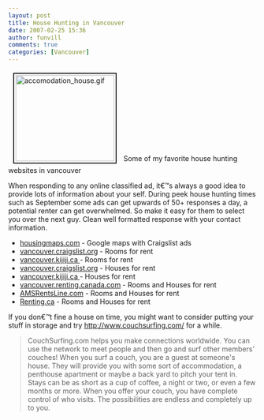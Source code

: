 ```yaml
---
layout: post
title: House Hunting in Vancouver
date: 2007-02-25 15:36
author: funvill
comments: true
categories: [Vancouver]
---
```

<a href="/blog/wp-content/uploads/2006/accomodation_house.gif" rel="lightbox"><img src="/blog/wp-content/uploads/2006/accomodation_house.gif" alt="accomodation_house.gif" title="accomodation_house.gif" style="margin: 5px 10px; padding: 3px" border="2" height="174" width="200" /></a>
Some of my favorite house hunting websites in vancouver

When responding to any online classified ad, it€™s always a good idea to provide lots of information about your self. During peek house hunting times such as September some ads can get upwards of 50+ responses a day, a potential renter can get overwhelmed. So make it easy for them to select you over the next guy. Clean well formatted response with your contact information.
<ul>
	<li><a href="http://www.housingmaps.com/">housingmaps.com</a> - Google maps with Craigslist ads</li>
	<li><a href="http://vancouver.craigslist.org/roo/">vancouver.craigslist.org</a> - Rooms for rent</li>
	<li><a href="http://vancouver.kijiji.ca/f-housing-rooms-shared-W0QQCatIdZ36">vancouver.kijiji.ca </a> - Rooms for rent</li>
	<li><a href="http://vancouver.craigslist.org/apa/">vancouver.craigslist.org</a> - Houses for rent</li>
	<li><a href="http://vancouver.kijiji.ca/f-housing-house-rental-W0QQCatIdZ43">vancouver.kijiji.ca </a> - Houses for rent</li>
	<li><a href="http://vancouver.renting.canada.com/">vancouver.renting.canada.com</a> - Rooms and Houses for rent</li>
	<li><a href="http://www.amsrentsline.com/">AMSRentsLine.com</a> - Rooms and Houses for rent</li>
	<li><a href="http://vancouver.renting.canada.com/">Renting.ca</a> - Rooms and Houses for rent</li>
</ul>
If you don€™t fine a house on time, you might want to consider putting your stuff in storage and try <a href="http://www.couchsurfing.com/">http://www.couchsurfing.com/</a> for a while.
<blockquote>CouchSurfing.com helps you make connections worldwide. You can use the network to meet people and then go and surf other members' couches! When you surf a couch, you are a guest at someone's house. They will provide you with some sort of accommodation, a penthouse apartment or maybe a back yard to pitch your tent in. Stays can be as short as a cup of coffee, a night or two, or even a few months or more. When you offer your couch, you have complete control of who visits. The possibilities are endless and completely up to you.</blockquote>
